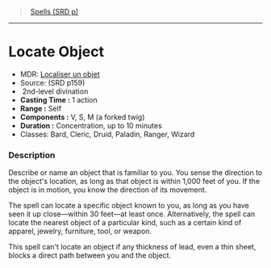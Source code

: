 ﻿---
!SpellItem
Name: Locate Object
AltName: '[Localiser un objet](hd_spells_localiser_un_objet.md)'
Type: divination
Level: 2
CastingTime: 1 action
Range: Self
Components: V, S, M (a forked twig)
Duration: Concentration, up to 10 minutes
Classes: Bard, Cleric, Druid, Paladin, Ranger, Wizard
Family: SpellVO
Source: (SRD p159)
Id: spells_vo.md#locate-object
ParentLink: spells_vo.md#spells-srd-p
ParentName: Spells (SRD p)
NameLevel: 1
Attributes:
  Name: Locate Object
  Markdown: >+
    # <!--Name-->Locate Object<!--/Name-->


    - MDR: <!--AltName-->[Localiser un objet](hd_spells_localiser_un_objet.md)<!--/AltName-->

    - Source: <!--Source-->(SRD p159)<!--/Source-->

    -  <!--Level-->2<!--/Level-->nd-level <!--Type-->divination<!--/Type-->

    - **Casting Time :** <!--CastingTime-->1 action<!--/CastingTime-->

    - **Range :** <!--Range-->Self<!--/Range-->

    - **Components :** <!--Components-->V, S, M (a forked twig)<!--/Components-->

    - **Duration :** <!--Duration-->Concentration, up to 10 minutes<!--/Duration-->

    - Classes: <!--Classes-->Bard, Cleric, Druid, Paladin, Ranger, Wizard<!--/Classes-->


    ### Description


    Describe or name an object that is familiar to you. You sense the direction to the object's location, as long as that object is within 1,000 feet of you. If the object is in motion, you know the direction of its movement.


    The spell can locate a specific object known to you, as long as you have seen it up close—within 30 feet—at least once. Alternatively, the spell can locate the nearest object of a particular kind, such as a certain kind of apparel, jewelry, furniture, tool, or weapon.


    This spell can't locate an object if any thickness of lead, even a thin sheet, blocks a direct path between you and the object.

  AltName: '[Localiser un objet](hd_spells_localiser_un_objet.md)'
  Source: (SRD p159)
  Level: 2
  Type: divination
  CastingTime: 1 action
  Range: Self
  Components: V, S, M (a forked twig)
  Duration: Concentration, up to 10 minutes
  Classes: Bard, Cleric, Druid, Paladin, Ranger, Wizard
AttributesDictionary: >+
  Name: Locate Object

  Markdown: >+

    # <!--Name-->Locate Object<!--/Name-->





    - MDR: <!--AltName-->[Localiser un objet](hd_spells_localiser_un_objet.md)<!--/AltName-->



    - Source: <!--Source-->(SRD p159)<!--/Source-->



    -  <!--Level-->2<!--/Level-->nd-level <!--Type-->divination<!--/Type-->



    - **Casting Time :** <!--CastingTime-->1 action<!--/CastingTime-->



    - **Range :** <!--Range-->Self<!--/Range-->



    - **Components :** <!--Components-->V, S, M (a forked twig)<!--/Components-->



    - **Duration :** <!--Duration-->Concentration, up to 10 minutes<!--/Duration-->



    - Classes: <!--Classes-->Bard, Cleric, Druid, Paladin, Ranger, Wizard<!--/Classes-->





    ### Description





    Describe or name an object that is familiar to you. You sense the direction to the object's location, as long as that object is within 1,000 feet of you. If the object is in motion, you know the direction of its movement.





    The spell can locate a specific object known to you, as long as you have seen it up close—within 30 feet—at least once. Alternatively, the spell can locate the nearest object of a particular kind, such as a certain kind of apparel, jewelry, furniture, tool, or weapon.





    This spell can't locate an object if any thickness of lead, even a thin sheet, blocks a direct path between you and the object.



  AltName: '[Localiser un objet](hd_spells_localiser_un_objet.md)'

  Source: (SRD p159)

  Level: 2

  Type: divination

  CastingTime: 1 action

  Range: Self

  Components: V, S, M (a forked twig)

  Duration: Concentration, up to 10 minutes

  Classes: Bard, Cleric, Druid, Paladin, Ranger, Wizard

---
> [Spells (SRD p)](srd_spells.md)

---

# Locate Object

- MDR: [Localiser un objet](hd_spells_localiser_un_objet.md)
- Source: (SRD p159)
-  2nd-level divination
- **Casting Time :** 1 action
- **Range :** Self
- **Components :** V, S, M (a forked twig)
- **Duration :** Concentration, up to 10 minutes
- Classes: Bard, Cleric, Druid, Paladin, Ranger, Wizard

### Description

Describe or name an object that is familiar to you. You sense the direction to the object's location, as long as that object is within 1,000 feet of you. If the object is in motion, you know the direction of its movement.

The spell can locate a specific object known to you, as long as you have seen it up close—within 30 feet—at least once. Alternatively, the spell can locate the nearest object of a particular kind, such as a certain kind of apparel, jewelry, furniture, tool, or weapon.

This spell can't locate an object if any thickness of lead, even a thin sheet, blocks a direct path between you and the object.

